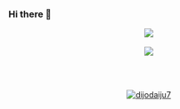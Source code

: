 ### Hi there 👋

<!--
**dijodaiju7/dijodaiju7** is a ✨ _special_ ✨ repository because its `README.md` (this file) appears on your GitHub profile.

Here are some ideas to get you started:

- 🔭 I’m currently working on ...
- 🌱 I’m currently learning ...
- 👯 I’m looking to collaborate on ...
- 🤔 I’m looking for help with ..
- 💬 Ask me about ...
- 📫 How to reach me: ...
- 😄 Pronouns: ...
- ⚡ Fun fact: ...
-->

<a href="https://github.com/dijodaiju7/">
 <p align="center"> <img align="center" src="https://github-readme-stats.vercel.app/api?username=dijodaiju7&show_icons=true&count_private=true&hide=stars&theme=radical" />
</a><br><br>
<a href="https://github.com/dijodaiju7/">
  <img align="center" src="https://github-readme-stats.vercel.app/api/top-langs/?username=dijodaiju7&hide=jupyter+notebook&layout=compact&theme=radical" />
</a></p>
<br><br>
<p align="center"> <a href="https://github.com/ryo-ma/github-profile-trophy"><img src="https://github-profile-trophy.vercel.app/?username=dijodaiju7&theme=nord" alt="dijodaiju7" /></a> </p>
